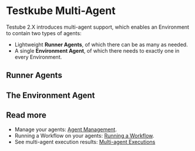 # Testkube Multi-Agent

Testube 2.X introduces multi-agent support, which enables an Environment to contain two types of agents:

- Lightweight **Runner Agents**, of which there can be as many as needed.
- A single **Environment Agent**, of which there needs to exactly one in every Environment.

## Runner Agents




## The Environment Agent




## Read more

- Manage your agents: [Agent Management](/testkube-pro/articles/agent-management).
- Running a Workflow on your agents: [Running a Workflow](/articles/testkube-dashboard-workflow-details#running-a-workflow).
- See multi-agent execution results: [Multi-agent Executions](/articles/testkube-dashboard-workflow-details#multi-agent-executions)
